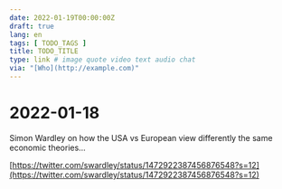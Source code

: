 ```yaml
---
date: 2022-01-19T00:00:00Z
draft: true
lang: en
tags: [ TODO_TAGS ]
title: TODO_TITLE
type: link # image quote video text audio chat
via: "[Who](http://example.com)"
---
```



# 2022-01-18


Simon Wardley on how the USA vs European view differently the same economic theories…

[https://twitter.com/swardley/status/1472922387456876548?s=12](https://twitter.com/swardley/status/1472922387456876548?s=12)

